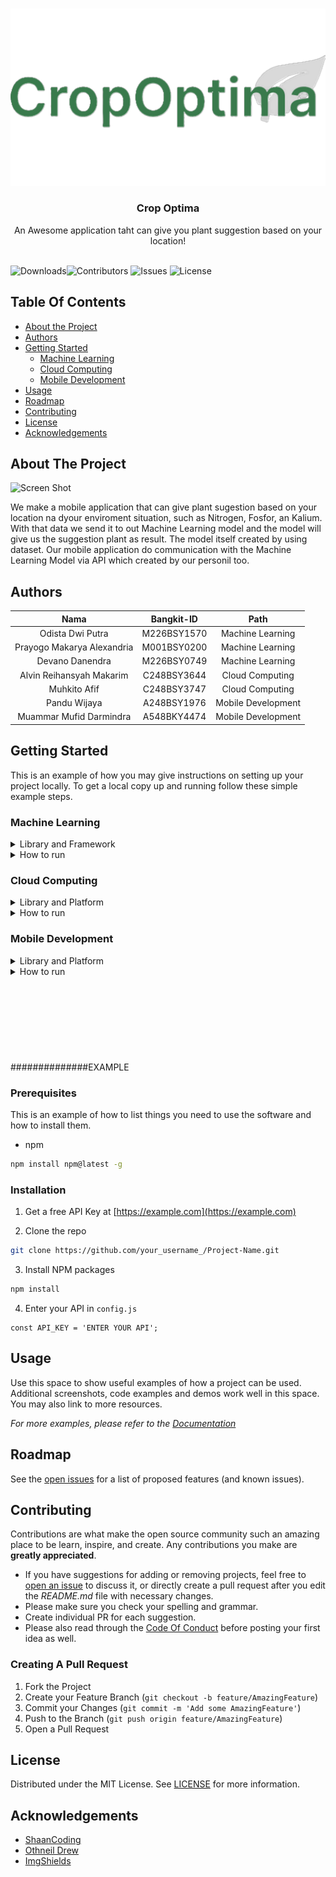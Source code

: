 <br/>
<p align="center">
  <a href="https://github.com/panduwjaya/CropOptima-Fullteam/">
    <img src="logo-transparent.png" alt="Logo">
  </a>

  <h3 align="center">Crop Optima</h3>

  <p align="center">
    An Awesome application taht can give you plant suggestion based on your location!
    <br/>
    <br/>
  </p>
</p>

![Downloads](https://img.shields.io/github/downloads/panduwjaya/CropOptima-Fullteam/total)![Contributors](https://img.shields.io/github/contributors/panduwjaya/CropOptima-Fullteam?color=dark-green) ![Issues](https://img.shields.io/github/issues/panduwjaya/CropOptima-Fullteam) ![License](https://img.shields.io/github/license/panduwjaya/CropOptima-Fullteam)

## Table Of Contents

* [About the Project](#about-the-project)
* [Authors](#authors)
* [Getting Started](#getting-started)
    * [Machine Learning](#machine-learning)
    * [Cloud Computing](#cloud-computing)
    * [Mobile Development](#mobile-development)
* [Usage](#usage)
* [Roadmap](#roadmap)
* [Contributing](#contributing)
* [License](#license)
* [Acknowledgements](#acknowledgements)

## About The Project

![Screen Shot](images/screenshot.png)

We make a mobile application that can give plant sugestion based on your location na dyour enviroment situation, such as
Nitrogen, Fosfor, an Kalium. With that data we send it to out Machine Learning model and the model will give us the
suggestion plant as result. The model itself created by using dataset. Our mobile application do communication with the
Machine Learning Model via API which created by our personil too.

## Authors

|            Nama            | Bangkit-ID  |        Path        |
|:--------------------------:|:-----------:|:------------------:|
|      Odista Dwi Putra      | M226BSY1570 |  Machine Learning  |
| Prayogo Makarya Alexandria | M001BSY0200 |  Machine Learning  |
|      Devano Danendra       | M226BSY0749 |  Machine Learning  |
|  Alvin Reihansyah Makarim  | C248BSY3644 |  Cloud Computing   |
|        Muhkito Afif        | C248BSY3747 |  Cloud Computing   |
|        Pandu Wijaya        | A248BSY1976 | Mobile Development |
|  Muammar Mufid Darmindra   | A548BKY4474 | Mobile Development |

## Getting Started

This is an example of how you may give instructions on setting up your project locally.
To get a local copy up and running follow these simple example steps.

### Machine Learning

<details>
<summary> Library and Framework </summary>

* [Tensorflow](https://www.tensorflow.org/) :
* [Numpy](https://numpy.org/)
* [Keras](https://keras.io/)
* [Jupyter Notebook](https://jupyter.org/)

</details>

<details>
<summary>  How to run </summary> 

1. Clone [this](https://github.com/panduwjaya/CropOptima-Fullteam.git) repository and open the folder
2. Open file `/MachineLearning/File Py/Capstone_Project_Bangkit.ipynb` in your Jupyter Notebook or Google Collab
3. Build and run the `.ipynb` file
4. Use the generated model to predict with required data

</details>

### Cloud Computing


<details>
<summary> Library and Platform </summary>

<p align="center">
  <img src="CloudDiagram.png" alt="Cloud architecture">
</p>

* [Express Js](https://expressjs.com/)
* [Docker](https://docker.com/)
* [App Engine](https://www.python.org/)
* [Cloud SQL](https://cloud.google.com/sql/mysql?hl=en)
* [Flask](https://flask.palletsprojects.com/)
* [Python >= 3.8](https://www.python.org/)


</details>

<details>
<summary>  How to run </summary> 

1. Clone [this](https://github.com/panduwjaya/CropOptima-Fullteam.git) repository and open the folder
2. Open directory `/CloudComputing`
3. If you want to connect your application to a database, please deploy `/database-api` to Google App Engine.
4. If you want to use a Machine Learning model as an API, please run `/model-api` locally or deploy it to a virtual machine. Don't forget include the Machine Learning Model if you using model-api
5. Open your terminal and install all dependencies with

```sh
pip install -r requirements.txt
```

4. Run API

```sh
python3 main.py
```

5. Access API at `http://localhost:5000`

Notes:
`/database-api` doesn't work on localhost and need to be deployed to app engine. also need an working MySQL databases to work.

</details>

### Mobile Development

<details>
<summary> Library and Platform </summary>

* [Material 3](https://m3.material.io/) : Used as User Interface library that can help you make your design look more
  beautiful
* [Retrofit](https://square.github.io/retrofit/) : Retrofit is a library that can help application to make API call and
  handling API
* [Glide](https://github.com/bumptech/glide) : This library is useful for showing images from URL to ImageView
* [Firebase](https://github.com/bumptech/glide) : Firebase is one of most popular library to handling Authorization
* [Android Studio](https://developer.android.com/studio)

</details>
<details>
<summary>  How to run </summary> 

1. Clone [this](https://github.com/panduwjaya/CropOptima-Fullteam.git) repository
2. Open directory `/MobileDevelopment `in your Android Studio
3. Build and run your application

</details>
<br>
</br>
<br>
</br>
<br>
</br>
<br>
</br>
##############EXAMPLE

### Prerequisites

This is an example of how to list things you need to use the software and how to install them.

* npm

```sh
npm install npm@latest -g
```

### Installation

1. Get a free API Key at [https://example.com](https://example.com)

2. Clone the repo

```sh
git clone https://github.com/your_username_/Project-Name.git
```

3. Install NPM packages

```sh
npm install
```

4. Enter your API in `config.js`

```JS
const API_KEY = 'ENTER YOUR API';
```

## Usage

Use this space to show useful examples of how a project can be used. Additional screenshots, code examples and demos
work well in this space. You may also link to more resources.

_For more examples, please refer to the [Documentation](https://example.com)_

## Roadmap

See the [open issues](https://github.com/ShaanCoding/ReadME-Generator/issues) for a list of proposed features (and known
issues).

## Contributing

Contributions are what make the open source community such an amazing place to be learn, inspire, and create. Any
contributions you make are **greatly appreciated**.

* If you have suggestions for adding or removing projects, feel free
  to [open an issue](https://github.com/ShaanCoding/ReadME-Generator/issues/new) to discuss it, or directly create a
  pull request after you edit the *README.md* file with necessary changes.
* Please make sure you check your spelling and grammar.
* Create individual PR for each suggestion.
* Please also read through
  the [Code Of Conduct](https://github.com/ShaanCoding/ReadME-Generator/blob/main/CODE_OF_CONDUCT.md) before posting
  your first idea as well.

### Creating A Pull Request

1. Fork the Project
2. Create your Feature Branch (`git checkout -b feature/AmazingFeature`)
3. Commit your Changes (`git commit -m 'Add some AmazingFeature'`)
4. Push to the Branch (`git push origin feature/AmazingFeature`)
5. Open a Pull Request

## License

Distributed under the MIT License. See [LICENSE](https://github.com/ShaanCoding/ReadME-Generator/blob/main/LICENSE.md)
for more information.

## Acknowledgements

* [ShaanCoding](https://github.com/ShaanCoding/)
* [Othneil Drew](https://github.com/othneildrew/Best-README-Template)
* [ImgShields](https://shields.io/)
